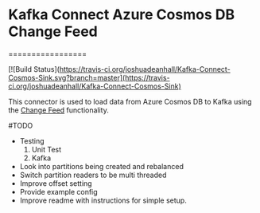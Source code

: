 # Kafka Connect Azure Cosmos DB Change Feed
=================

[![Build Status](https://travis-ci.org/joshuadeanhall/Kafka-Connect-Cosmos-Sink.svg?branch=master](https://travis-ci.org/joshuadeanhall/Kafka-Connect-Cosmos-Sink)

This connector is used to load data from Azure Cosmos DB to Kafka using the [Change Feed](https://docs.microsoft.com/en-us/azure/cosmos-db/change-feed) functionality.

#TODO
* Testing
    1. Unit Test
    2. Kafka
* Look into partitions being created and rebalanced
* Switch partition readers to be multi threaded
* Improve offset setting
* Provide example config
* Improve readme with instructions for simple setup.
